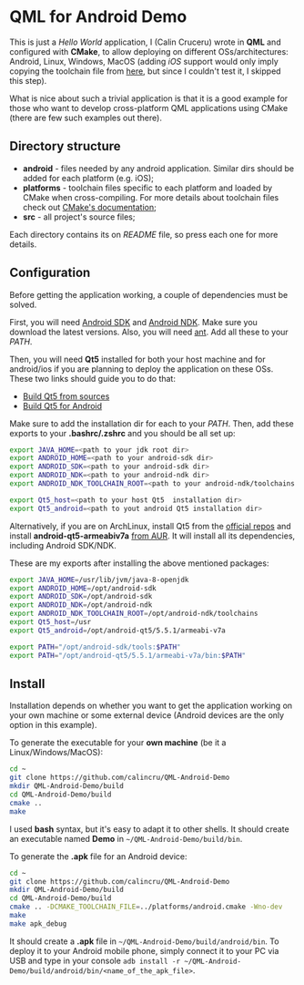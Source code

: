 # QML for Android Demo

This is just a *Hello World* application, I (Calin Cruceru) wrote in **QML**
and configured with **CMake**, to allow deploying on different 
OSs/architectures: Android, Linux, Windows, MacOS (adding *iOS* support would
only imply copying the toolchain file from
[here](https://code.google.com/p/ios-cmake/), but since I couldn't test it, I
skipped this step).

What is nice about such a trivial application is that it is a good example for
those who want to develop cross-platform QML applications using CMake (there
are few such examples out there).


## Directory structure

- **android** - files needed by any android application. Similar dirs should
be added for each platform (e.g. iOS);
- **platforms** - toolchain files specific to each platform and loaded by CMake
when cross-compiling. For more details about toolchain files check out
[CMake's documentation](http://www.cmake.org/Wiki/CMake_Cross_Compiling);
- **src** - all project's source files;

Each directory contains its on *README* file, so press each one for more
details.


## Configuration

Before getting the application working, a couple of dependencies must be
solved.

First, you will need [Android SDK](http://developer.android.com/sdk/index.html)
and [Android NDK](http://developer.android.com/tools/sdk/ndk/index.html). Make
sure you download the latest versions. Also, you will need
[ant](http://ant.apache.org/). Add all these to your *PATH*.

Then, you will need **Qt5** installed for both your host machine and for
android/ios if you are planning to deploy the application on these
OSs. These two links should guide you to do that:
- [Build Qt5 from sources](http://qt-project.org/wiki/Building_Qt_5_from_Git)
- [Build Qt5 for Android](http://qt-project.org/wiki/Qt5ForAndroidBuilding)

Make sure to add the installation dir for each to your *PATH*. Then, add these
exports to your **.bashrc/.zshrc** and you should be all set up:
```bash
export JAVA_HOME=<path to your jdk root dir>
export ANDROID_HOME=<path to your android-sdk dir>
export ANDROID_SDK=<path to your android-sdk dir>
export ANDROID_NDK=<path to your android-ndk dir>
export ANDROID_NDK_TOOLCHAIN_ROOT=<path to your android-ndk/toolchains dir>

export Qt5_host=<path to your host Qt5  installation dir>
export Qt5_android=<path to yout android Qt5 installation dir>
```

Alternatively, if you are on ArchLinux, install Qt5 from the [official
repos](https://www.archlinux.org/groups/x86_64/qt5/) and install
**android-qt5-armeabiv7a** [from
AUR](https://aur.archlinux.org/packages/android-qt5-armeabi-v7a/).  It will
install all its dependencies, including Android SDK/NDK.

These are my exports after installing the above mentioned packages:
```bash
export JAVA_HOME=/usr/lib/jvm/java-8-openjdk
export ANDROID_HOME=/opt/android-sdk
export ANDROID_SDK=/opt/android-sdk
export ANDROID_NDK=/opt/android-ndk
export ANDROID_NDK_TOOLCHAIN_ROOT=/opt/android-ndk/toolchains
export Qt5_host=/usr
export Qt5_android=/opt/android-qt5/5.5.1/armeabi-v7a

export PATH="/opt/android-sdk/tools:$PATH"
export PATH="/opt/android-qt5/5.5.1/armeabi-v7a/bin:$PATH"
```

## Install

Installation depends on whether you want to get the application working on
your own machine or some external device (Android devices are the only
option in this example).

To generate the executable for your **own machine** (be it a
Linux/Windows/MacOS):

```bash
cd ~
git clone https://github.com/calincru/QML-Android-Demo
mkdir QML-Android-Demo/build
cd QML-Android-Demo/build
cmake ..
make
```

I used **bash** syntax, but it's easy to adapt it to other shells.
It should create an executable named **Demo** in `~/QML-Android-Demo/build/bin`.


To generate the **.apk** file for an Android device:

```bash
cd ~
git clone https://github.com/calincru/QML-Android-Demo
mkdir QML-Android-Demo/build
cd QML-Android-Demo/build
cmake .. -DCMAKE_TOOLCHAIN_FILE=../platforms/android.cmake -Wno-dev
make
make apk_debug
```

It should create a **.apk** file in `~/QML-Android-Demo/build/android/bin`.
To deploy it to your Android mobile phone, simply connect it to your PC via
USB and type in your console
`adb install -r ~/QML-Android-Demo/build/android/bin/<name_of_the_apk_file>`.
